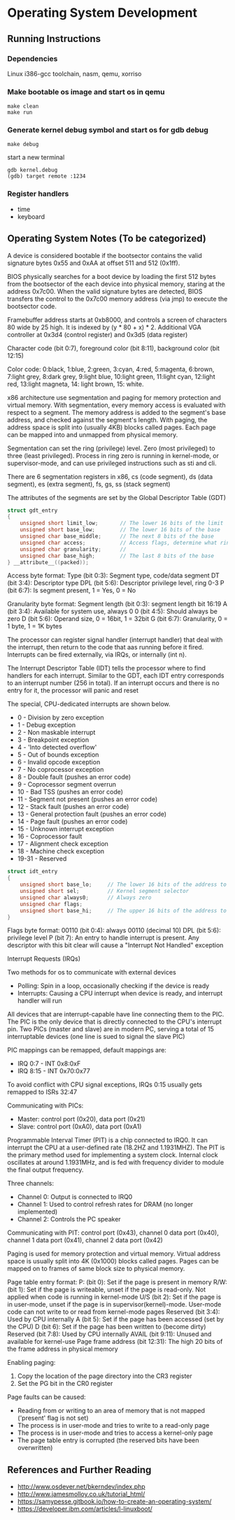 # Operating System Development

## Running Instructions
### Dependencies
Linux i386-gcc toolchain, nasm, qemu, xorriso
### Make bootable os image and start os in qemu
```shell
make clean
make run
```
### Generate kernel debug symbol and start os for gdb debug
```shell
make debug
```
start a new terminal
```
gdb kernel.debug
(gdb) target remote :1234
```
### Register handlers
* time
* keyboard

## Operating System Notes (To be categorized)

A device is considered bootable if the bootsector contains the valid signature bytes 0x55 and 0xAA at offset 511 and 512 (0x1ff). 

BIOS physically searches for a boot device by loading the first 512 bytes from the bootsector of the each device into physical memory, staring at the address 0x7c00. When the valid signature bytes are detected, BIOS transfers the control to the 0x7c00 memory address (via jmp) to execute the bootsector code.

Framebuffer address starts at 0xb8000, and controls a screen of characters 80 wide by 25 high. It is indexed by (y * 80 + x) * 2. Additional VGA controller at 0x3d4 (control register) and 0x3d5 (data register)

Character code (bit 0:7), foreground color (bit 8:11), background color (bit 12:15)

Color code: 0:black, 1:blue, 2:green, 3:cyan, 4:red, 5:magenta, 6:brown, 7:light grey, 8:dark grey, 9:light blue, 10:light green, 11:light cyan, 12:light red, 13:light magneta, 14: light brown, 15: white.

x86 architecture use segmentation and paging for memory protection and virtual memory. With segmentation, every memory access is evaluated with respect to a segment. The memory address is added to the segment's base address, and checked against the segment's length. With paging, the address space is split into (usually 4KB) blocks called pages. Each page can be mapped into and unmapped from physical memory.

Segmentation can set the ring (privilege) level. Zero (most privileged) to three (least privileged). Process in ring zero is running in kernel-mode, or supervisor-mode, and can use privileged instructions such as sti and cli. 

There are 6 segmentation registers in x86, cs (code segment), ds (data segment), es (extra segment), fs, gs, ss (stack segment)

The attributes of the segments are set by the Global Descriptor Table (GDT)

```c
struct gdt_entry
{
    unsigned short limit_low;       // The lower 16 bits of the limit
    unsigned short base_low;        // The lower 16 bits of the base
    unsigned char base_middle;      // The next 8 bits of the base
    unsigned char access;           // Access flags, determine what ring this segment can be used in
    unsigned char granularity;      //
    unsigned char base_high;        // The last 8 bits of the base
} __attribute__((packed));
```

Access byte format:
Type (bit 0:3): Segment type, code/data segment
DT (bit 3:4): Descriptor type
DPL (bit 5:6): Descriptor privilege level, ring 0-3
P (bit 6:7): Is segment present, 1 = Yes, 0 = No

Granularity byte format:
Segment length (bit 0:3): segment length bit 16:19
A (bit 3:4): Available for system use, always 0
0 (bit 4:5): Should always be zero
D (bit 5:6): Operand size, 0 = 16bit, 1 = 32bit
G (bit 6:7): Granularity, 0 = 1 byte, 1 = 1K bytes

The processor can register signal handler (interrupt handler) that deal with the interrupt, then return to the code that aas running before it fired. Interrupts can be fired externally, via IRQs, or internally (int n).

The Interrupt Descriptor Table (IDT) tells the processor where to find handlers for each interrupt. Similar to the GDT, each IDT entry corresponds to an interrupt number (256 in total). If an interrupt occurs and there is no entry for it, the processor will panic and reset

The special, CPU-dedicated interrupts are shown below.

* 0 - Division by zero exception
* 1 - Debug exception
* 2 - Non maskable interrupt
* 3 - Breakpoint exception
* 4 - 'Into detected overflow'
* 5 - Out of bounds exception
* 6 - Invalid opcode exception
* 7 - No coprocessor exception
* 8 - Double fault (pushes an error code)
* 9 - Coprocessor segment overrun
* 10 - Bad TSS (pushes an error code)
* 11 - Segment not present (pushes an error code)
* 12 - Stack fault (pushes an error code)
* 13 - General protection fault (pushes an error code)
* 14 - Page fault (pushes an error code)
* 15 - Unknown interrupt exception
* 16 - Coprocessor fault
* 17 - Alignment check exception
* 18 - Machine check exception
* 19-31 - Reserved

```c
struct idt_entry
{
    unsigned short base_lo;     // The lower 16 bits of the address to jump to when the interrupt fires
    unsigned short sel;         // Kernel segment selector
    unsigned char always0;      // Always zero
    unsigned char flags;
    unsigned short base_hi;     // The upper 16 bits of the address to jump to
}
```

Flags byte format:
00110 (bit 0:4): always 00110 (decimal 10)
DPL (bit 5:6): privilege level
P (bit 7): An entry to handle interrupt is present. Any descriptor with this bit clear will cause a "Interrupt Not Handled" exception

Interrupt Requests (IRQs)

Two methods for os to communicate with external devices
* Polling: Spin in a loop, occasionally checking if the device is ready
* Interrupts: Causing a CPU interrupt when device is ready, and interrupt handler will run

All devices that are interrupt-capable have line connecting them to the PIC. The PIC is the only device that is directly connected to the CPU's interrupt pin. Two PICs (master and slave) are in modern PC, serving a total of 15 interruptable devices (one line is sued to signal the slave PIC)

PIC mappings can be remapped, default mappings are:
* IRQ 0:7 - INT 0x8:0xF
* IRQ 8:15 - INT 0x70:0x77

To avoid conflict with CPU signal exceptions, IRQs 0:15 usually gets remapped to ISRs 32:47

Communicating with PICs:
* Master: control port (0x20), data port (0x21)
* Slave: control port (0xA0), data port (0xA1)

Programmable Interval Timer (PIT) is a chip connected to IRQ0. It can interrupt the CPU at a user-defined rate (18.2HZ and 1.1931MHZ). The PIT is the primary method used for implementing a system clock. Internal clock oscillates at around 1.1931MHz, and is fed with frequency divider to module the final output frequency.

Three channels:
* Channel 0: Output is connected to IRQ0
* Channel 1: Used to control refresh rates for DRAM (no longer implemented)
* Channel 2: Controls the PC speaker

Communicating with PIT:
control port (0x43), channel 0 data port (0x40), channel 1 data port (0x41), channel 2 data port (0x42)

Paging is used for memory protection and virtual memory. Virtual address space is usually split into 4K (0x1000) blocks called pages. Pages can be mapped on to frames of same block size to physical memory.

Page table entry format:
P: (bit 0): Set if the page is present in memory
R/W: (bit 1): Set if the page is writeable, unset if the page is read-only. Not applied when code is running in kernel-mode
U/S (bit 2): Set if the page is in user-mode, unset if the page is in supervisor(kernel)-mode. User-mode code can not write to or read from kernel-mode pages
Reserved (bit 3:4): Used by CPU internally
A (bit 5): Set if the page has been accessed (set by the CPU)
D (bit 6): Set if the page has been written to (become dirty)
Reserved (bit 7:8): Used by CPU internally
AVAIL (bit 9:11): Unused and available for kernel-use
Page frame address (bit 12:31): The high 20 bits of the frame address in physical memory 

Enabling paging:
1. Copy the location of the page directory into the CR3 register
2. Set the PG bit in the CR0 register

Page faults can be caused:
* Reading from or writing to an area of memory that is not mapped ('present' flag is not set)
* The process is in user-mode and tries to write to a read-only page
* The process is in user-mode and tries to access a kernel-only page
* The page table entry is corrupted (the reserved bits have been overwritten)

## References and Further Reading
* http://www.osdever.net/bkerndev/index.php
* http://www.jamesmolloy.co.uk/tutorial_html/
* https://samypesse.gitbook.io/how-to-create-an-operating-system/
* https://developer.ibm.com/articles/l-linuxboot/